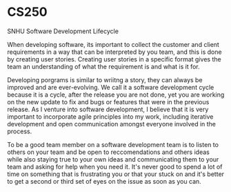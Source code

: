 # CS250
SNHU Software Development Lifecycle

When developing software, its important to collect the customer and client requirements in a way that can be interpreted by you team, and this is done by creating user stories. Creating user stories in a specific format gives the team an understanding of what the requirement is and what is it for.

Developing porgrams is similar to wriitng a story, they can always be improved and are ever-evolving. We call it a software development cycle because it is a cycle, after the release you are not done, yet you are working on the new update to fix and bugs or features that were in the previous release. As I venture into software development, I believe that it is very important to incorporate agile principles into my work, including iterative development and open communication amongst everyone involved in the process. 

To be a good team member on a software development team is to listen to others on your team and be open to reccomendations and others ideas while also staying true to your own ideas and communicating them to your team and asking for help when you need it. It's never good to spend a lot of time on something that is frustrating you or that your stuck on and it's better to get a second or third set of eyes on the issue as soon as you can. 
